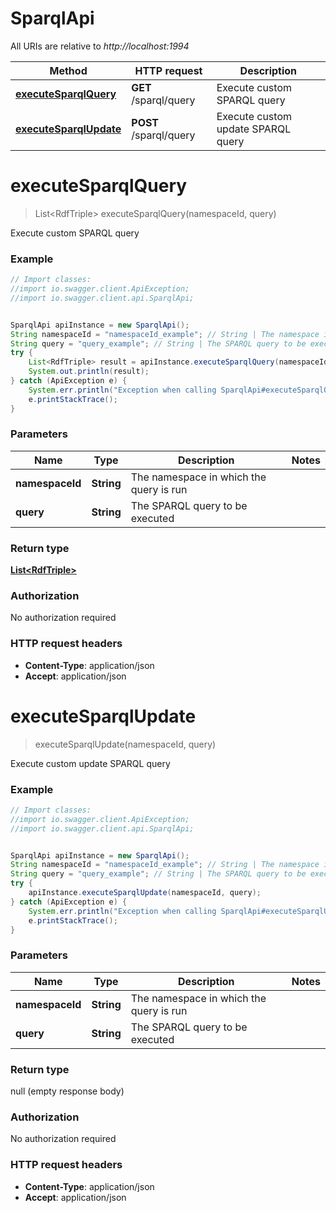 # SparqlApi

All URIs are relative to *http://localhost:1994*

Method | HTTP request | Description
------------- | ------------- | -------------
[**executeSparqlQuery**](SparqlApi.md#executeSparqlQuery) | **GET** /sparql/query | Execute custom SPARQL query
[**executeSparqlUpdate**](SparqlApi.md#executeSparqlUpdate) | **POST** /sparql/query | Execute custom update SPARQL query


<a name="executeSparqlQuery"></a>
# **executeSparqlQuery**
> List&lt;RdfTriple&gt; executeSparqlQuery(namespaceId, query)

Execute custom SPARQL query



### Example
```java
// Import classes:
//import io.swagger.client.ApiException;
//import io.swagger.client.api.SparqlApi;


SparqlApi apiInstance = new SparqlApi();
String namespaceId = "namespaceId_example"; // String | The namespace in which the query is run
String query = "query_example"; // String | The SPARQL query to be executed
try {
    List<RdfTriple> result = apiInstance.executeSparqlQuery(namespaceId, query);
    System.out.println(result);
} catch (ApiException e) {
    System.err.println("Exception when calling SparqlApi#executeSparqlQuery");
    e.printStackTrace();
}
```

### Parameters

Name | Type | Description  | Notes
------------- | ------------- | ------------- | -------------
 **namespaceId** | **String**| The namespace in which the query is run |
 **query** | **String**| The SPARQL query to be executed |

### Return type

[**List&lt;RdfTriple&gt;**](RdfTriple.md)

### Authorization

No authorization required

### HTTP request headers

 - **Content-Type**: application/json
 - **Accept**: application/json

<a name="executeSparqlUpdate"></a>
# **executeSparqlUpdate**
> executeSparqlUpdate(namespaceId, query)

Execute custom update SPARQL query



### Example
```java
// Import classes:
//import io.swagger.client.ApiException;
//import io.swagger.client.api.SparqlApi;


SparqlApi apiInstance = new SparqlApi();
String namespaceId = "namespaceId_example"; // String | The namespace in which the query is run
String query = "query_example"; // String | The SPARQL query to be executed
try {
    apiInstance.executeSparqlUpdate(namespaceId, query);
} catch (ApiException e) {
    System.err.println("Exception when calling SparqlApi#executeSparqlUpdate");
    e.printStackTrace();
}
```

### Parameters

Name | Type | Description  | Notes
------------- | ------------- | ------------- | -------------
 **namespaceId** | **String**| The namespace in which the query is run |
 **query** | **String**| The SPARQL query to be executed |

### Return type

null (empty response body)

### Authorization

No authorization required

### HTTP request headers

 - **Content-Type**: application/json
 - **Accept**: application/json

